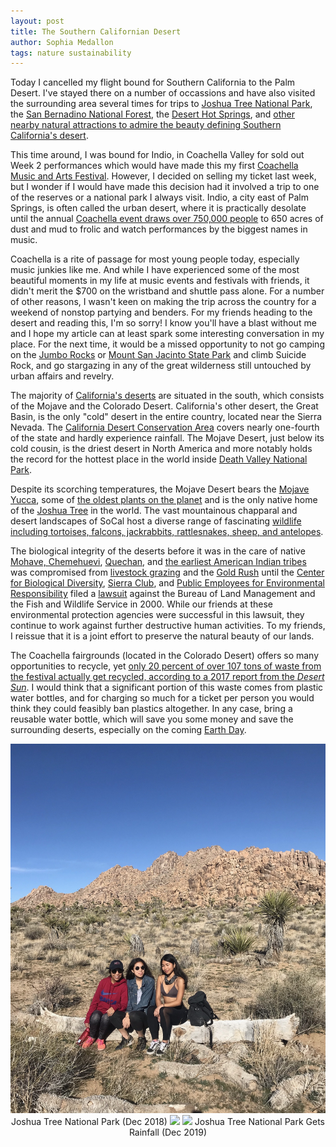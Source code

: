 ```yaml
---
layout: post
title: The Southern Californian Desert
author: Sophia Medallon
tags: nature sustainability
---
```


Today I cancelled my flight bound for Southern California to the Palm Desert. I've stayed there on a number of occassions and have also visited the surrounding area several times for trips to [Joshua Tree National Park](https://www.nps.gov/jotr/index.htm), the [San Bernadino National Forest](https://www.fs.usda.gov/sbnf), the [Desert Hot Springs](https://www.google.com/search?client=safari&rls=en&q=Desert+Hot+Springs&ie=UTF-8&oe=UTF-8), and [other nearby natural attractions to admire the beauty defining Southern California's desert](https://www.visitgreaterpalmsprings.com/california-deserts/regions/southern/).

This time around, I was bound for Indio, in Coachella Valley for sold out Week 2 performances which would have made this my first [Coachella Music and Arts Festival](https://coachella.com). However, I decided on selling my ticket last week, but I wonder if I would have made this decision had it involved a trip to one of the reserves or a national park I always visit. Indio, a city east of Palm Springs, is often called the urban desert, where it is practically desolate until the annual [Coachella event draws over 750,000 people](https://www.billboard.com/pro/coachella-festival-2017-114-million-gross/) to 650 acres of dust and mud to frolic and watch performances by the biggest names in music.

Coachella is a rite of passage for most young people today, especially music junkies like me. And while I have experienced some of the most beautiful moments in my life at music events and festivals with friends, it didn't merit the $700 on the wristband and shuttle pass alone. For a number of other reasons, I wasn't keen on making the trip across the country for a weekend of nonstop partying and benders. 
For my friends heading to the desert and reading this, I'm so sorry! I know you'll have a blast without me and I hope my article can at least spark some interesting conversation in my place. For the next time, it would be a missed opportunity to not go camping on the [Jumbo Rocks](https://www.nps.gov/jotr/planyourvisit/jumbo-rocks-campground.htm) or [Mount San Jacinto State Park](https://www.parks.ca.gov/?page_id=636) and climb Suicide Rock, and go stargazing in any of the great wilderness still untouched by urban affairs and revelry.

The majority of [California's deserts](https://www.visitcalifornia.com/region/deserts/) are situated in the south, which consists of the Mojave and the Colorado Desert. California's other desert, the Great Basin, is the only "cold" desert in the entire country, located near the Sierra Nevada. The [California Desert Conservation Area](https://www.biologicaldiversity.org/programs/public_lands/deserts/california_desert_conservation_area/index.html) covers nearly one-fourth of the state and hardly experience rainfall. The Mojave Desert, just below its cold cousin, is the driest desert in North America and more notably holds the record for the hottest place in the world inside [Death Valley National Park](https://www.nps.gov/deva/index.htm). 

Despite its scorching temperatures, the Mojave Desert bears the [Mojave Yucca](https://calscape.org/Yucca-schidigera-(Mojave-Yucca)?srchcr=sc56e1c1e51f976), some of [the oldest plants on the planet](https://www.sciencefocus.com/nature/top-10-oldest-plants-on-the-planet/) and is the only native home of the [Joshua Tree](https://calscape.org/loc-california/Yucca%20brevifolia) in the world. The vast mountainous chapparal and desert landscapes of SoCal host a diverse range of fascinating [wildlife including tortoises, falcons, jackrabbits, rattlesnakes, sheep, and antelopes](https://www.fs.usda.gov/land/pubs/ecoregions/ch40.html). 

The biological integrity of the deserts before it was in the care of native [Mohave, Chemehuevi](https://www.nps.gov/moja/learn/historyculture/index.htm), [Quechan](https://www.biologicaldiversity.org/programs/public_lands/deserts/california_desert_conservation_area/history.html), and [the earliest American Indian tribes](http://mojavedesert.net/people/american-indians.html) was compromised from [livestock grazing](https://www.parks.ca.gov/pages/735/files/insertgrasslandinvaders3up.pdf) and the [Gold Rush](https://www.parks.ca.gov/?page_id=1081) until the [Center for Biological Diversity](https://www.biologicaldiversity.org), [Sierra Club](https://www.sierraclub.org), and [Public Employees for Environmental Responsibility](https://peer.org) filed a  [lawsuit](https://www.biologicaldiversity.org/programs/public_lands/deserts/california_desert_conservation_area/pdfs/complaint_2000.pdf) against the Bureau of Land Management and the Fish and Wildlife Service in 2000. While our friends at these environmental protection agencies were successful in this lawsuit, they continue to work against further destructive human activities. To my friends, I reissue that it is a joint effort to preserve the natural beauty of our lands. 

The Coachella fairgrounds (located in the Colorado Desert) offers so many opportunities to recycle, yet [only 20 percent of over 107 tons of waste from the festival actually get recycled, according to a 2017 report from the *Desert Sun*](https://www.desertsun.com/story/life/entertainment/music/coachella/2017/04/21/coachella-generates-107-tons-solid-waste-each-day-20-gets-recycled/305682001/). I would think that a significant portion of this waste comes from plastic water bottles, and for charging so much for a ticket per person you would think they could feasibly ban plastics altogether. In any case, bring a reusable water bottle, which will save you some money and save the surrounding deserts, especially on the coming [Earth Day](https://www.earthday.org/earth-day-2023/).

<div style='text-align: center;'>
<img src='/images/IMG_1445.JPG'>
Joshua Tree National Park (Dec 2018)
<img src='/images/IMG_5434.png'>
<img src='/images/IMG_9042.png'>
Joshua Tree National Park Gets Rainfall (Dec 2019)
